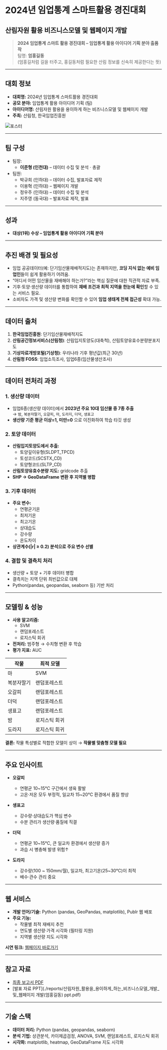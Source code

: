 # 2024년 임업통계 스마트활용 경진대회
## 산림자원 활용 비즈니스모델 및 웹페이지 개발

> **2024 임업통계 스마트 활용 경진대회 – 임업통계 활용 아이디어 기획 분야 출품작**  
> 팀명: **엄홍길동**  
> (엄홍길처럼 길을 터주고, 홍길동처럼 필요한 산림 정보를 신속히 제공한다는 뜻)

---

## 대회 정보
- **대회명:** 2024년 임업통계 스마트활용 경진대회  
- **공모 분야:** 임업통계 활용 아이디어 기획 (팀)  
- **아이디어명:** 산림자원 활용을 용이하게 하는 비즈니스모델 및 웹페이지 개발  
- **주최:** 산림청, 한국임업진흥원  

![포스터](https://www.kofpi.or.kr/repository/img/20241025093420624.jpg)
 

---

## 팀 구성
- 팀장:
  - **이준형 (인천대)** – 데이터 수집 및 분석 · 총괄
- 팀원:
  - 박규희 (인하대) – 데이터 수집, 발표자료 제작  
  - 이용혁 (인하대) – 웹페이지 개발  
  - 정우주 (인하대) – 데이터 수집 및 분석  
  - 지주영 (동국대) – 발표자료 제작, 발표 

---

## 성과
- **대상(1위) 수상 – 임업통계 활용 아이디어 기획 분야**  
---

## 추진 배경 및 필요성
- 임업 공공데이터(예: 단기임산물재배적지도)는 존재하지만, **코딩 지식 없는 예비 임업인**들이 쉽게 활용하기 어려움.  
- “어디서 어떤 임산물을 재배해야 하는가?”라는 핵심 질문에 대한 직관적 자료 부족.  
- 기후·토양·생산량 데이터를 통합하여 **재배 조건과 최적 지역을 한눈에 확인**할 수 있는 서비스 필요.  
- 소비자도 가격 및 생산량 변화를 확인할 수 있어 **임업 생태계 전체 접근성** 확대 가능.  

---

## 데이터 출처
1. **한국임업진흥원**: 단기임산물재배적지도  
2. **산림공간정보서비스(산림청)**: 산림입지토양도(대축척), 산림토양유효수분량분포지도  
3. **기상자료개방포털(기상청)**: 우리나라 기후 평년값(최근 30년)  
4. **산림청 FOSS**: 임업소득조사, 임업6종(임산물생산조사)  

---

## 데이터 전처리 과정
### 1. 생산량 데이터
- 임업6종(생산량 데이터)에서 **2023년 주요 10대 임산물 중 7종 추출**  
  → `밤`, `복분자딸기`, `오갈피`, `마`, `도라지`, `더덕`, `생표고`  
- **생산량 기준 평균 이상=1, 미만=0** 으로 이진화하여 학습 타깃 생성  

### 2. 토양 데이터
- **산림입지토양도에서 추출:**  
  - 토양깊이유형(SLDPT_TPCD)  
  - 토성코드(SCSTX_CD)  
  - 토양형코드(SLTP_CD)  
- **산림토양유효수분량 지도:** gridcode 추출  
- **SHP → GeoDataFrame 변환 후 지역별 병합**  

### 3. 기후 데이터
- **주요 변수:**  
  - 연평균기온  
  - 최저기온  
  - 최고기온  
  - 상대습도  
  - 강수량  
  - 온도차이  
- **상관계수(|r| ≥ 0.2) 분석으로 주요 변수 선별**  

### 4. 결합 및 결측치 처리
- 생산량 + 토양 + 기후 데이터 병합  
- 결측치는 지역 단위 최빈값으로 대체  
- Python(pandas, geopandas, seaborn 등) 기반 처리  

---

## 모델링 & 성능
- **사용 알고리즘:**  
  - SVM  
  - 랜덤포레스트  
  - 로지스틱 회귀  
- **전처리:** 범주형 → 수치형 변환 후 학습  
- **평가 지표:** AUC  

| 작물     | 최적 모델     |
|----------|---------------|
| 마       | SVM           |
| 복분자딸기 | 랜덤포레스트 |
| 오갈피   | 랜덤포레스트 |
| 더덕     | 랜덤포레스트 |
| 생표고   | 랜덤포레스트 |
| 밤       | 로지스틱 회귀 |
| 도라지   | 로지스틱 회귀 |

**결론:** 작물 특성별로 적합한 모델이 상이 → **작물별 맞춤형 모델 필요**

---

## 주요 인사이트
- **오갈피**  
  - 연평균 10~15℃ 구간에서 생육 활발  
  - 고온·저온 모두 부정적, 일교차 15~20℃ 환경에서 품질 향상  

- **생표고**  
  - 강수량·상대습도가 핵심 변수  
  - 수분 관리가 생산량·품질에 직결  

- **더덕**  
  - 연평균 10~15℃, 큰 일교차 환경에서 생산량 증가  
  - 과습 시 병충해 발생 위험↑  

- **도라지**  
  - 강수량(100 ~ 150mm/월), 일교차, 최고기온(25~30℃)이 최적  
  - 배수·관수 관리 중요  

---

## 웹 서비스
- **개발 언어/기술:** Python (pandas, GeoPandas, matplotlib), Publr 웹 배포  
- **주요 기능:**  
  - 작물별 최적 재배지 추천  
  - 연도별 생산량·가격 시각화 (필터링 지원)  
  - 지역별 생산량 지도 시각화  

**시연 링크:** [웹페이지 바로가기](https://app.publr.co/channels/L2NoYW5uZWxzLzE3MDUx/pages/home)

---

## 참고 자료
- [최종 보고서 PDF](./reports/산림자원_활용을_용이하게_하는_비즈니스모델_개발_및_웹페이지_개발(엄홍길동).pdf)  
- [발표 자료 PPT](./reports/산림자원_활용을_용이하게_하는_비즈니스모델_개발_및_웹페이지 개발(엄홍길동) ppt.pdf)  

---

## 기술 스택
- **데이터 처리:** Python (pandas, geopandas, seaborn)  
- **분석 기법:** 상관분석, 카이제곱검정, ANOVA, SVM, 랜덤포레스트, 로지스틱 회귀  
- **시각화:** matplotlib, heatmap, GeoDataFrame 지도 시각화   

